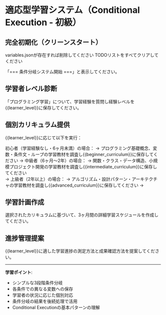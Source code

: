 # 適応型学習システム（Conditional Execution - 初級）

## 完全初期化（クリーンスタート）

variables.jsonが存在すれば削除してください
TODOリストをすべてクリアしてください

「=== 条件分岐システム開始 ===」と表示してください。

## 学習者レベル診断
「プログラミング学習」について、学習経験を質問し経験レベルを{{learner_level}}に保存してください。

## 個別カリキュラム提供
{{learner_level}}に応じて以下を実行：

初心者（学習経験なし・6ヶ月未満）の場合：
→ プログラミング基礎概念、変数・条件文・ループの学習教材を調査し{{beginner_curriculum}}に保存してください
→ 
中級者（6ヶ月〜2年）の場合：
→ 関数・クラス・データ構造、小規模プロジェクト開発の学習教材を調査し{{intermediate_curriculum}}に保存してください  
→ 
上級者（2年以上）の場合：
→ アルゴリズム・設計パターン・アーキテクチャの学習教材を調査し{{advanced_curriculum}}に保存してください
→ 
## 学習計画作成
選択されたカリキュラムに基づいて、3ヶ月間の詳細学習スケジュールを作成してください。

## 進捗管理提案
{{learner_level}}に適した学習進捗の測定方法と成果確認方法を提案してください。

---

**学習ポイント**:
- シンプルな3段階条件分岐
- 各条件での異なる変数への保存
- 学習者の状況に応じた個別対応
- 条件分岐の結果を後続処理で活用
- Conditional Executionの基本パターンの理解